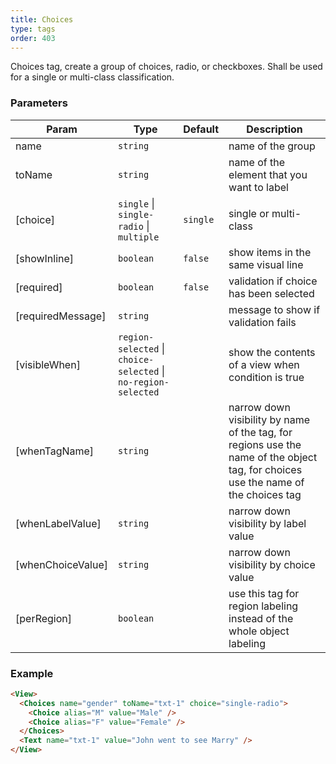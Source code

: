 ```yaml
---
title: Choices
type: tags
order: 403
---
```


Choices tag, create a group of choices, radio, or checkboxes. Shall
be used for a single or multi-class classification.

### Parameters

| Param | Type | Default | Description |
| --- | --- | --- | --- |
| name | <code>string</code> |  | name of the group |
| toName | <code>string</code> |  | name of the element that you want to label |
| [choice] | <code>single</code> \| <code>single-radio</code> \| <code>multiple</code> | <code>single</code> | single or multi-class |
| [showInline] | <code>boolean</code> | <code>false</code> | show items in the same visual line |
| [required] | <code>boolean</code> | <code>false</code> | validation if choice has been selected |
| [requiredMessage] | <code>string</code> |  | message to show if validation fails |
| [visibleWhen] | <code>region-selected</code> \| <code>choice-selected</code> \| <code>no-region-selected</code> |  | show the contents of a view when condition is true |
| [whenTagName] | <code>string</code> |  | narrow down visibility by name of the tag, for regions use the name of the object tag, for choices use the name of the choices tag |
| [whenLabelValue] | <code>string</code> |  | narrow down visibility by label value |
| [whenChoiceValue] | <code>string</code> |  | narrow down visibility by choice value |
| [perRegion] | <code>boolean</code> |  | use this tag for region labeling instead of the whole object labeling |

### Example
```html
<View>
  <Choices name="gender" toName="txt-1" choice="single-radio">
    <Choice alias="M" value="Male" />
    <Choice alias="F" value="Female" />
  </Choices>
  <Text name="txt-1" value="John went to see Marry" />
</View>
```
